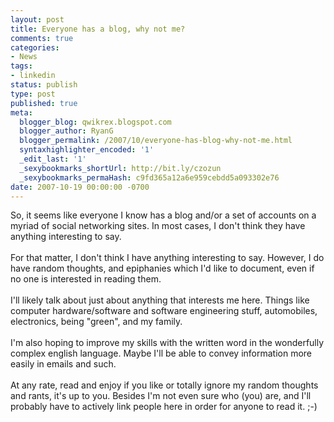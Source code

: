 ```yaml
---
layout: post
title: Everyone has a blog, why not me?
comments: true
categories:
- News
tags:
- linkedin
status: publish
type: post
published: true
meta:
  blogger_blog: qwikrex.blogspot.com
  blogger_author: RyanG
  blogger_permalink: /2007/10/everyone-has-blog-why-not-me.html
  syntaxhighlighter_encoded: '1'
  _edit_last: '1'
  _sexybookmarks_shortUrl: http://bit.ly/czozun
  _sexybookmarks_permaHash: c9fd365a12a6e959cebdd5a093302e76
date: 2007-10-19 00:00:00 -0700
---
```

So, it seems like everyone I know has a blog and/or a set of accounts on a myriad of social networking sites.  In most cases, I don't think they have anything interesting to say.<br /><br />For that matter, I don't think I have anything interesting to say.  However, I do have random thoughts, and epiphanies which I'd like to document, even if no one is interested in reading them.<br /><br />I'll likely talk about just about anything that interests me here.  Things like computer hardware/software and software engineering stuff, automobiles, electronics, being "green", and my family.<br /><br />I'm also hoping to improve my skills with the written word in the wonderfully complex english language.  Maybe I'll be able to convey information more easily in emails and such.<br /><br />At any rate, read and enjoy if you like or totally ignore my random thoughts and rants, it's up to you.  Besides I'm not even sure who (you) are, and I'll probably have to actively link people here in order for anyone to read it.  ;-)
